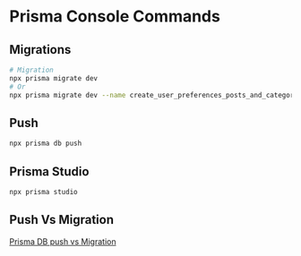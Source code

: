 # Prisma Console Commands

## Migrations

```sh
# Migration
npx prisma migrate dev
# Or
npx prisma migrate dev --name create_user_preferences_posts_and_categories_tables
```

## Push

```sh
npx prisma db push
```

## Prisma Studio

```sh
npx prisma studio
```

## Push Vs Migration

[Prisma DB push vs Migration](/prisma/basics/topics/migrationVsDbPush.md)

